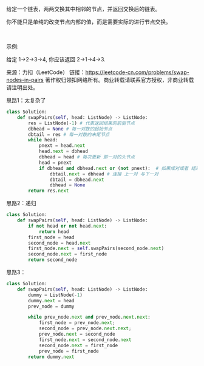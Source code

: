 给定一个链表，两两交换其中相邻的节点，并返回交换后的链表。

你不能只是单纯的改变节点内部的值，而是需要实际的进行节点交换。

 

示例:

给定 1->2->3->4, 你应该返回 2->1->4->3.

来源：力扣（LeetCode）
链接：https://leetcode-cn.com/problems/swap-nodes-in-pairs
著作权归领扣网络所有。商业转载请联系官方授权，非商业转载请注明出处。


思路1：太复杂了
```python
class Solution:
    def swapPairs(self, head: ListNode) -> ListNode:
        res = ListNode(-1) # 代表返回结果的前驱节点
        dbhead = None # 每一对数的起始节点
        dbtail = res # 每一对数的末尾节点
        while head:
            pnext = head.next
            head.next = dbhead
            dbhead = head # 每次更新 那一对的头节点
            head = pnext
            if dbhead and dbhead.next or (not pnext):  # 如果成对或者 结束了
                dbtail.next = dbhead # 连接 上一对 与下一对                
                dbtail = dbhead.next
                dbhead = None
        return res.next

```

思路2：递归
```python
class Solution:
    def swapPairs(self, head: ListNode) -> ListNode:
        if not head or not head.next:
            return head
        first_node = head
        second_node = head.next
        first_node.next = self.swapPairs(second_node.next)
        second_node.next = first_node
        return second_node

```

思路3：
```python
class Solution:
    def swapPairs(self, head: ListNode) -> ListNode:
        dummy = ListNode(-1)
        dummy.next = head
        prev_node = dummy

        while prev_node.next and prev_node.next.next:
            first_node = prev_node.next;
            second_node = prev_node.next.next;
            prev_node.next = second_node
            first_node.next = second_node.next
            second_node.next = first_node
            prev_node = first_node
        return dummy.next

```
